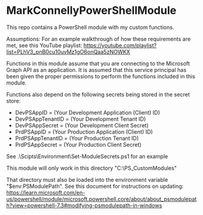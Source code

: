 # MarkConnellyPowerShellModule
This repo contains a PowerShell module with my custom functions.

Assumptions:
For an example walkthrough of how these requirements are met, see this YouTube playlist:
https://youtube.com/playlist?list=PLhV3_pnB0cu10uvMz1gO6onQaa5zNOWKX

Functions in this module assume that you are connecting to the Microsoft Graph API as an application. It is assumed that this service principal has been given the proper permissions to perform the functions included in this module.

Functions also depend on the following secrets being stored in the secret store:
 - DevPSAppID = (Your Development Application (Client) ID)
 - DevPSAppTenantID = (Your Development Tenant ID)
 - DevPSAppSecret = (Your Development Client Secret)
 - PrdPSAppID = (Your Production Application (Client) ID)
 - PrdPSAppTenantID = (Your Production Tenant ID)
 - PrdPSAppSecret = (Your Production Client Secret)

See .\Scipts\Environment\Set-ModuleSecrets.ps1 for an example

This module will only work in this directory
"C:\PS_CustomModules"

That directory must also be loaded into the environment variable "$env:PSModulePath". See this document for instructions on updating:
https://learn.microsoft.com/en-us/powershell/module/microsoft.powershell.core/about/about_psmodulepath?view=powershell-7.3#modifying-psmodulepath-in-windows

